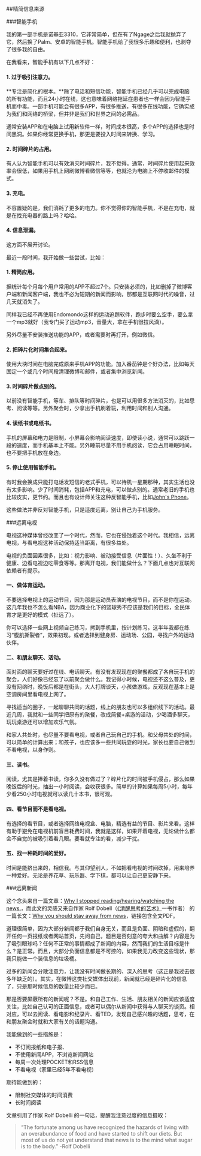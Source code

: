##精简信息来源

###智能手机

我的第一部手机是诺基亚3310，它非常简单，但在有了Ngage之后我就抛弃了它，然后换了Palm、安卓的智能手机。智能手机给了我很多乐趣和便利，也剥夺了很多我的自由。

在我看来，智能手机有以下几点不好：

#### 1. 过于吸引注意力。

**专注是简化的根本。**除了电话和短信功能，智能手机已经几乎可以完成电脑的所有功能，而且24小时在线，这也意味着网络拖延症患者也一样会因为智能手机而中毒。一部手机可能会有很多APP，有很多推送，有很多在线功能，它确实成为我们和网络的桥梁，但并非是我们和世界之间的必需品。

通常安装APP和在电脑上试用新软件一样，时间成本很高，多个APP的选择也是时间黑洞。如果你经常更换手机，那更是要投入时间来转换、学习。

#### 2. 时间碎片的占用。

有人认为智能手机可以有效消灭时间碎片，我不觉得。通常，时间碎片使用起来效率会很低，如果用手机上网刷微博看微信等等，也就沦为电脑上不停收邮件的模式。

#### 3. 充电。

不容置疑的是，我们消耗了更多的电力。你不觉得你的智能手机，不是在充电，就是在找充电器的路上吗？哈哈。

#### 4. 信息泄漏。

这方面不展开讨论。

最近一段时间，我开始做一些尝试，比如：

#### 1. 精简应用。

据统计每个月每个用户常用的APP不超过7个。只安装必须的，比如删掉了微博客户端和新闻客户端，我也不必为短期的新闻而影响，那都是互联网时代的噪音，过几天就消失了。

同样我已经不再使用Endomondo这样的运动追踪软件，跑步时要么空手，要么拿一个mp3就好（我专门买了运动mp3，音量大，拿在手机很拉风滴）。

另外尽量不安装推送功能的APP，或者需要时再打开，例如微信。

#### 2. 把碎片化时间集合起来。

使用大块时间在电脑完成原来手机APP的功能。加入番茄钟是个好办法，比如每天固定一个或几个时间段清理微博和邮件，或者集中浏览新闻。

#### 3. 时间碎片做点别的。

以前没有智能手机，等车、排队等时间碎片，也是可以用很多方法消灭的，比如思考、阅读等等。另外聚会时，少拿出手机刷着玩，利用时间和别人沟通。

#### 4. 读纸书或电纸书。

手机的屏幕和电力是限制，小屏幕会影响阅读速度，即使读小说，通常可以跳跃一段的速度，而手机基本上不能。另外睡前尽量不用手机阅读，它会占用睡眠时间，也不要把手机放在身边。

#### 5. 停止使用智能手机。

有时我会换成只能打电话发短信的老式手机，可以待机一星期那种，其实生活也没有太多影响。少了时间消耗，包括APP和充电，可以做点别的。通常老旧的手机也比较皮实，更节约。而且也有设计师关注这种反智能手机，比如[John's Phone](http://johnsphones.org/)。

这些做法并非反对智能手机，只是适度远离，别让自己为手机服务。


###远离电视

电视这种媒体曾经改变了一个时代，然而，它也在侵蚀着这个时代。我相信，远离电视，与看电视这种活动保持适当距离，有很多益处。

电视的负面因素很多，比如：视力影响、被动接受信息（片面性！）、久坐不利于健康、边看电视边吃零食等等。那离开电视，我们能做什么？下面几点也对互联网依赖者有提示。

#### 一、做体育运动。

不要选择电视上的运动节目，因为那是运动员表演的电视节目，而不是你在运动。这几年我也不怎么看NBA，因为商业化下的篮球秀不应该是我们的目标，全民体育才是更好的模式（扯远了）。

你可以选择一些网上视频自己练习，拷到手机里，按计划练习。这半年我都在练习“腹肌撕裂者”，效果初现。或者选择到健身房、运动场、公园，寻找户外的运动伙伴。

#### 二、和朋友聊天、活动。

面对面的聊天要好过在线、电话聊天。有没有发现现在的聚餐都成了各自玩手机的聚会，人们好像已经忘了以前聚会做什么。我记得小时候，电视还不这么普及，更没有网络时，晚饭后都是在街头，大人打牌谈天，小孩做游戏，反观现在基本上是空调房间里看电视上网了。

寻找适当的圈子，一起聊聊共同的话题，线上的朋友也可以多组织线下的活动。最近几周，我就和一些同学把原有的聚餐，改成简餐+桌游的活动，少喝酒多聊天，玩玩桌游还可以增加欢乐气氛。

和家人共处时，也尽量不要看电视，或者自己玩自己的手机。和父母共处的时间，可以简单的计算出来；和孩子，也应该多一些共同玩耍的时光，家长也要自己做到不看电视，以身作则。

#### 三、读书。

阅读，尤其是捧着书读，你多久没有做过了？碎片化的时间被手机侵占，那么如果晚饭后的时光，抽出一小时阅读，会收获很多。简单的计算如果每周5小时，每年少看250小时电视就可以读几十本书，很可观。

#### 四、看节目而不是看电视。

有选择的看节目，或者选择网络电视盒、电脑，精选有益的节目、影片来看。这样有助于避免在电视机前盲目耗费时间，我就是这样，如果开着电视，无论做什么都会不自觉的被吸引着看几眼。要看就专注的看，减少干扰。

#### 五、找一种耗时间的爱好。

时间是能挤出来的，相信我。与其仰望别人，不如把看电视的时间砍掉，用来培养一种爱好。无论是养花草、玩乐器、学下棋，都可以让自己更安静下来。


###远离新闻

这个念头来自一篇文章：[Why I stopped reading/hearing/watching the news.](https://medium.com/@thehandsomepig/why-i-stopped-reading-hearing-watching-the-news-2e1b62d75c7d)，而此文的灵感又来自作家 Rolf Dobell（[《清醒思考的艺术》](http://book.douban.com/subject/20492550/)一书作者） 的一篇长文：[Why you should stay away from news](http://www.dobelli.com/no-news-2)，链接包含全文PDF。

道理很简单，因为大部分新闻都于我们自身无关，而且是负面、阴暗和虚假的，翻开任何一页报纸或者网站首页，先问自己，题目是否刻意的夸大和曲解？内容是为了吸引眼球吗？任何不正常的事情都成了新闻的内容，然而我们的生活目标是什么？是正常。而且，大部分负面信息都是不可控的，如果我无力改变这些现状，那我只能做一个装信息的垃圾桶。

过多的新闻会分散注意力，让我没有时间做长期的、深入的思考（这正是我过去很多年缺乏的）。其实，在微博这类社交媒体出现前，新闻就已经是碎片化的信息了，只是那时候信息的数量比较少而已。

那是否要屏蔽所有的新闻呢？不是。和自己工作、生活、朋友相关的新闻应该适度关注，比如自己认可的正面信息，或者可以偶尔从新闻中获得与人聊天的谈资。相对应，可以去阅读、看电影和纪录片、看TED，发现自己感兴趣的话题，思考，在和朋友聚会时就和大家有关的话题沟通。

我能做到的一些措施是：

+ 不订阅报纸和电子报、
+ 不使用新闻APP，不浏览新闻网站
+ 每周一次处理POCKET和RSS信息  
+ 不看电视（家里已经5年不看电视）

期待能做到的：

+ 限制社交媒体的时间消费
+ 长时间阅读

文章引用了作家 Rolf Dobelli 的一句话，提醒我注意过度的信息摄取：

> “The fortunate among us have recognized the hazards of living with an overabundance of food and have started to shift our diets. But most of us do not yet understand that news is to the mind what sugar is to the body.”
-Rolf Dobelli

